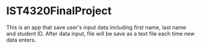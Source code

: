 # IST4320FinalProject
This is an app that save user's input data including first name, last name and student ID.
After data input, file will be save as a text file each time new data enters.
